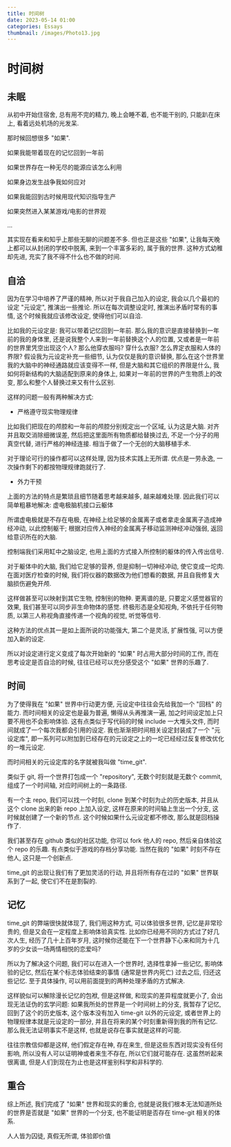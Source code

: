 ```yaml
---
title: 时间树
date: 2023-05-14 01:00
categories: Essays
thumbnail: /images/Photo13.jpg
---
```

# 时间树

## 未眠

从初中开始住宿舍, 总有用不完的精力, 晚上会睡不着, 也不能干别的, 只能趴在床上, 看着远处机场的光发呆.

那时候回想很多 "如果".

如果我能带着现在的记忆回到一年前

如果世界存在一种无尽的能源应该怎么利用

如果身边发生战争我如何应对

如果我能回到古时候用现代知识指导生产

如果突然进入某某游戏/电影的世界观

...

其实现在看来和知乎上那些无聊的问题差不多. 但也正是这些 "如果", 让我每天晚上都可以从封闭的学校中脱离, 来到一个丰富多彩的, 属于我的世界. 这种方式幼稚却先进, 充实了我不得不什么也不做的时间.

## 自洽

因为在学习中培养了严谨的精神, 所以对于我自己加入的设定, 我会以几个最初的设定 "元设定", 推演出一些推论. 所以在每次调整设定时, 推演出矛盾时常有的事情, 这个时候我就应该修改设定, 使得他们可以自洽.

比如我的元设定是: 我可以带着记忆回到一年前. 那么我的意识是直接替换到一年前的我的身体里, 还是说我整个人来到一年前替换这个人的位置, 又或者是一年前的世界里凭空出现这个人? 那么他穿衣服吗? 穿什么衣服? 怎么界定衣服和人体的界限? 假设我为元设定补充一些细节, 认为仅仅是我的意识替换, 那么在这个世界里我的大脑中的神经通路就应该变得不一样, 但是大脑和其它组织的界限是什么, 我如何将新结构的大脑适配到原来的身体上, 如果对一年前的世界的产生物质上的改变, 那么和整个人替换过来又有什么区别.

这样的问题一般有两种解决方式:

- 严格遵守现实物理规律

比如我们把现在的颅腔和一年前的颅腔分别规定出一个区域, 认为这是大脑. 对齐并且取交消除细微误差, 然后把这里面所有物质都给替换过去, 不足一个分子的用真空代替, 进行严格的神经连接. 相当于做了一个无创的大脑移植手术.

对于理论可行的操作都可以这样处理, 因为技术实践上无所谓. 优点是一劳永逸, 一次操作剩下的都按物理规律跑就行了.

- 外力干预

上面的方法的特点是繁琐且细节随着思考越来越多, 越来越难处理. 因此我们可以简单粗暴地解决: 虚电极脑机接口云躯体

所谓虚电极就是不存在电极, 在神经上给足够的金属离子或者拿走金属离子造成神经冲动, 以此控制躯干; 根据对应传入神经的金属离子移动监测神经冲动强弱, 返回给意识所在的大脑.

控制端我们采用缸中之脑设定, 也用上面的方式接入所控制的躯体的传入传出信号.

对于躯体中的大脑, 我们给它足够的营养, 但是抑制一切神经冲动, 使它变成一坨肉. 在面对医疗检查的时候, 我们将仪器的数据改为他们想看的数据, 并且自我修复大脑损伤避免开颅.

这样做甚至可以映射到其它生物, 控制别的物种. 更离谱的是, 只要定义感觉器官的效果, 我们甚至可以同步非生命物体的感觉. 终极形态是全知视角, 不依托于任何物质, 以第三人称视角直接传递一个视角的视觉, 听觉等信号.

这种方法的优点其一是如上面所说的功能强大, 第二个是灵活, 扩展性强, 可以方便加入新的设定.

所以对设定进行定义变成了每次开始新的 "如果" 时占用大部分时间的工作, 而在思考设定是否自洽的时候, 往往已经可以充分感受这个 "如果" 世界的乐趣了.

## 时间

为了使得我在 "如果" 世界中行动更方便, 元设定中往往会先给我加一个 "回档" 的能力. 而时间相关的设定也是最为普遍, 懒得从头再推演一遍, 加之时间设定加上只要不用也不会影响体验. 这有点类似于写代码的时候 include 一大堆头文件, 而时间就成了一个每次我都会引用的设定. 我也渐渐把时间相关设定封装成了一个 "元设定库", 即一系列可以附加到已经存在的元设定之上的一坨已经经过反复修改优化的一堆元设定.

而时间相关的元设定库的名字就被我叫做 "time_git".

类似于 git, 将一个世界打包成一个 "repository", 无数个时刻就是无数个 commit, 组成了一个时间轴, 对应时间树上的一条路径.

有一个主 repo, 我们可以找一个时刻, clone 到某个时刻为止的历史版本, 并且从这个 clone 出来的新 repo 上加入设定, 这样在原来的时间轴上生出一个分支, 这时候就创建了一个新的节点. 这个时候如果什么元设定都不修改, 那么就是回档操作了.

我们甚至存在 github 类似的社区功能, 你可以 fork 他人的 repo, 然后亲自体验这个 repo 的乐趣. 有点类似于游戏的存档分享功能. 当然在我的 "如果" 时刻不存在他人, 这只是一个创新点.

time_git 的出现让我们有了更加灵活的行动, 并且将所有存在过的 "如果" 世界联系到了一起, 使它们不在是割裂的.

## 记忆

time_git 的弊端很快就体现了, 我们用这种方式, 可以体验很多世界, 记忆是非常珍贵的, 但是又会在一定程度上影响体验真实性. 比如你已经用不同的方式过了好几次人生, 经历了几十上百年岁月, 这时候你还能在下一个世界静下心来和同为十几岁的少女谈一场两情相悦的恋爱吗?

所以为了解决这个问题, 我们可以在进入一个世界时, 选择性拿掉一些记忆, 影响体验的记忆, 然后在某个标志体验结束的事情 (通常是世界内死亡) 过去之后, 归还这些记忆. 至于具体操作, 可以用前面提到的两种处理矛盾的方式解决.

这样貌似可以解除漫长记忆的包袱, 但是这样做, 和现实的差异程度就更小了, 会出现无法证伪的玄学问题: 如果我所处的世界是一个时间树上的分支, 我暂存了记忆, 回到了这个的历史版本, 这个版本没有加入 time-git 以外的元设定, 或者世界上的物理规律本就是元设定的一部分, 并且在将来的某个时刻重新得到我的所有记忆. 那么我无法证明事实不是这样, 也就是说存在事实就是这样的可能.

往往宗教信仰都是这样, 他们假定存在神, 存在来生, 但是这些东西对现实没有任何影响, 所以没有人可以证明神或者来生不存在, 所以它们就可能存在. 这虽然听起来很离谱, 但是人们到现在为止也是这样鉴别科学和非科学的.

## 重合

综上所述, 我们完成了 "如果" 世界和现实的重合, 也就是说我们根本无法知道所处的世界是否就是 "如果" 世界的一个分支, 也不能证明是否存在 time-git 相关的体系.

人人皆为囚徒, 真假无所谓, 体验即价值